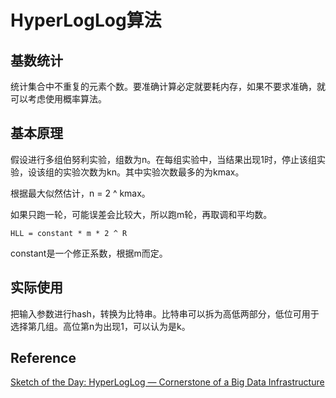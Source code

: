 # HyperLogLog算法

## 基数统计

统计集合中不重复的元素个数。要准确计算必定就要耗内存，如果不要求准确，就可以考虑使用概率算法。

## 基本原理

假设进行多组伯努利实验，组数为n。在每组实验中，当结果出现1时，停止该组实验，设该组的实验次数为kn。其中实验次数最多的为kmax。

根据最大似然估计，n = 2 ^ kmax。

如果只跑一轮，可能误差会比较大，所以跑m轮，再取调和平均数。

```
HLL = constant * m * 2 ^ R
```

constant是一个修正系数，根据m而定。

## 实际使用

把输入参数进行hash，转换为比特串。比特串可以拆为高低两部分，低位可用于选择第几组。高位第n为出现1，可以认为是k。

## Reference

[Sketch of the Day: HyperLogLog — Cornerstone of a Big Data Infrastructure](https://research.neustar.biz/2012/10/25/sketch-of-the-day-hyperloglog-cornerstone-of-a-big-data-infrastructure/)

